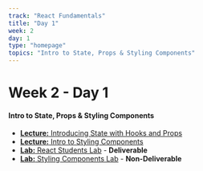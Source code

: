 ```yaml
---
track: "React Fundamentals"
title: "Day 1"
week: 2
day: 1
type: "homepage"
topics: "Intro to State, Props & Styling Components"
---
```



# Week 2 - Day 1

#### Intro to State, Props & Styling Components
- [**Lecture:** Introducing State with Hooks and Props](/react-fundamentals/week-2/day-1/lecture-materials/introducing-state-with-hooks-and-props)
- [**Lecture:** Intro to Styling Components](/react-fundamentals/week-2/day-1/lecture-materials/intro-to-styling-components/)
- [**Lab:** React Students Lab](/react-fundamentals/week-2/day-1/labs/react-students-lab/) - **Deliverable**
- [**Lab:** Styling Components Lab](/react-fundamentals/week-2/day-1/labs/styling-components-lab/) - **Non-Deliverable**